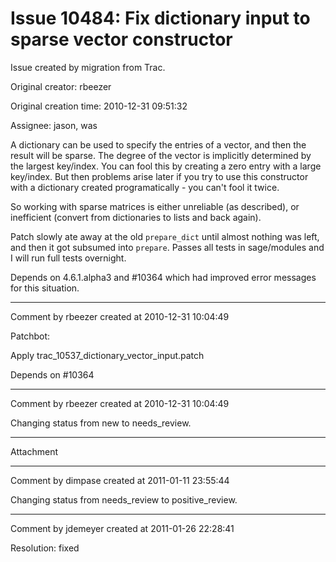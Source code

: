 # Issue 10484: Fix dictionary input to sparse vector constructor

Issue created by migration from Trac.

Original creator: rbeezer

Original creation time: 2010-12-31 09:51:32

Assignee: jason, was

A dictionary can be used to specify the entries of a vector, and then the result will be sparse.  The degree of the vector is implicitly determined by the largest key/index.  You can fool this by creating a zero entry with a large key/index.  But then problems arise later if you try to use this constructor with a dictionary created programatically - you can't fool it twice.

So working with sparse matrices is either unreliable (as described), or inefficient (convert from dictionaries to lists and back again).

Patch slowly ate away at the old `prepare_dict` until almost nothing was left, and then it got subsumed into `prepare`.  Passes all tests in sage/modules and I will run full tests overnight.

Depends on 4.6.1.alpha3 and #10364 which had improved error messages for this situation.


---

Comment by rbeezer created at 2010-12-31 10:04:49

Patchbot:

Apply trac_10537_dictionary_vector_input.patch

Depends on #10364


---

Comment by rbeezer created at 2010-12-31 10:04:49

Changing status from new to needs_review.


---

Attachment


---

Comment by dimpase created at 2011-01-11 23:55:44

Changing status from needs_review to positive_review.


---

Comment by jdemeyer created at 2011-01-26 22:28:41

Resolution: fixed
